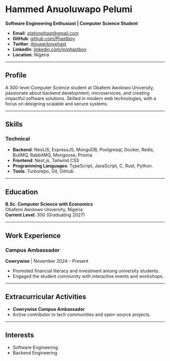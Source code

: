 # Hammed Anuoluwapo Pelumi  
**Software Engineering Enthusiast | Computer Science Student**  

- **Email**: [stationphast@gmail.com](mailto:stationphast@gmail.com)  
- **GitHub**: [github.com/Phastboy](https://github.com/Phastboy)  
- **Twitter**: [@superboyphast](https://x.com/superboyphast?t=Ep1zCzJxKRW4HuXJB6ikww&s=09)  
- **LinkedIn**: [linkedin.com/in/phastboy](https://www.linkedin.com/in/phastboy)  
- **Location**: Nigeria  

---

## Profile  
A 300-level Computer Science student at Obafemi Awolowo University, passionate about backend development, microservices, and creating impactful software solutions. Skilled in modern web technologies, with a focus on designing scalable and secure systems.

---

## Skills  

### Technical  
- **Backend**: NestJS, ExpressJS, MongoDB, Postgresql, Docker, Redis, BullMQ, RabbitMQ, Mongoose, Prisma 
- **Frontend**: Next.js, Tailwind CSS  
- **Programming Languages**: TypeScript, JavaScript, C, Rust, Python. 
- **Tools**: Turborepo, Git, Github    

---

## Education  
**B.Sc. Computer Science with Economics**  
Obafemi Awolowo University, Nigeria  
**Current Level**: 300 (Graduating 2027)

---

## Work Experience  

### Campus Ambassador  
**Cowrywise** | November 2024 – Present  
- Promoted financial literacy and investment among university students.  
- Engaged the student community with interactive events and workshops.  

---

## Extracurricular Activities  
- **Cowrywise Campus Ambassador**  
- Active contributor to tech communities and open-source projects.  

---

## Interests  
- Software Engineering
- Backend Engineering 
